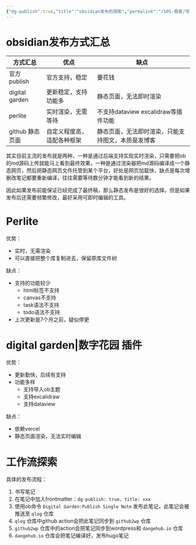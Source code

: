 ```yaml
---
{"dg-publish":true,"title":"obsidian发布的探索","permalink":"/105-极客/写作工具/obsidian发布的探索/","dgPassFrontmatter":true,"noteIcon":""}
---
```





# obsidian发布方式汇总


| 方式汇总           | 优点            | 缺点                          |
| -------------- | ------------- | --------------------------- |
| 官方publish      | 官方支持，稳定       | 要花钱                         |
| digital garden | 更新稳定，支持功能多    | 静态页面，无法即时渲染                 |
| perlite        | 实时渲染，无需等待     | 不支持dataview excalidraw等插件功能 |
| github 静态页面    | 自定义程度高，适配各种框架 | 静态页面，无法即时渲染，只能支持图文，本质是发博客   |

其实目前主流的发布就是两种，一种是通过后端支持实现实时渲染，只需要把ob的md源码上传就能马上看到最终效果，一种是通过渲染器把md源码编译成一个静态网页，然后把静态网页文件托管到某个平台，好处是网页加载快，缺点是每次增删改笔记都要重新编译，往往需要等待数分钟才能看到新的结果。

因此如果发布前能保证已经完成了最终稿，那么静态发布是很好的选择。但是如果发布后还需要频繁修改，最好采用可即时编辑的工具。

# Perlite

优势：
- 实时，无需渲染
- 可以直接把整个库复制进去，保留原库文件树

缺点：
- 支持的功能较少
	- html标签不支持
	- canvas不支持
	- task语法不支持
	- todo语法不支持
- 上次更新是7个月之前，疑似停更


# digital garden|数字花园 插件

优势：
- 更新勤快，后续有支持
- 功能多样
	- 支持导入ob主题
	- 支持excalidraw
	- 支持dataview

缺点：
- 依赖vercel
- 静态页面渲染，无法实时编辑

# 工作流探索

<style> .container {font-family: sans-serif; text-align: center;} .button-wrapper button {z-index: 1;height: 40px; width: 100px; margin: 10px;padding: 5px;} .excalidraw .App-menu_top .buttonList { display: flex;} .excalidraw-wrapper { height: 800px; margin: 50px; position: relative;} :root[dir="ltr"] .excalidraw .layer-ui__wrapper .zen-mode-transition.App-menu_bottom--transition-left {transform: none;} </style><script src="https://cdn.jsdelivr.net/npm/react@17/umd/react.production.min.js"></script><script src="https://cdn.jsdelivr.net/npm/react-dom@17/umd/react-dom.production.min.js"></script><script type="text/javascript" src="https://cdn.jsdelivr.net/npm/@excalidraw/excalidraw@0/dist/excalidraw.production.min.js"></script><div id="obsidian发布的探索_2024-08-26_1742.30.excalidraw.md1"></div><script>(function(){const InitialData={"type":"excalidraw","version":2,"source":"https://github.com/zsviczian/obsidian-excalidraw-plugin/releases/tag/2.3.0","elements":[{"type":"text","version":473,"versionNonce":904001604,"index":"a0","isDeleted":false,"id":"MiHUzl7Z","fillStyle":"solid","strokeWidth":2,"strokeStyle":"solid","roughness":1,"opacity":100,"angle":0,"x":1357.289294246173,"y":77.06353887357517,"strokeColor":"#1e1e1e","backgroundColor":"transparent","width":753.0955810546875,"height":92.0250985770614,"seed":862726396,"groupIds":["hCO1npGKn68HgFivdAowf"],"frameId":null,"roundness":null,"boundElements":[],"updated":1724667352659,"link":null,"locked":false,"fontSize":73.62007886164912,"fontFamily":5,"text":"digital-garden plugins","rawText":"digital-garden plugins","textAlign":"left","verticalAlign":"top","containerId":null,"originalText":"digital-garden plugins","autoResize":true,"lineHeight":1.25},{"type":"text","version":498,"versionNonce":2063749060,"index":"a1","isDeleted":false,"id":"FsAzXzfD","fillStyle":"solid","strokeWidth":2,"strokeStyle":"solid","roughness":1,"opacity":100,"angle":0,"x":1526.0019749707863,"y":623.4625616748782,"strokeColor":"#1e1e1e","backgroundColor":"transparent","width":351.78192138671875,"height":84.35634036230637,"seed":1456996860,"groupIds":["hCO1npGKn68HgFivdAowf"],"frameId":null,"roundness":null,"boundElements":[{"id":"67tmjOYK8Fh86e61sD_1T","type":"arrow"},{"id":"ZTuhjxQaLjsLJZ8StHbhE","type":"arrow"},{"id":"CRQrVyxRFZeWsDQvh8lPn","type":"arrow"}],"updated":1724667352659,"link":null,"locked":false,"fontSize":67.48507228984509,"fontFamily":5,"text":"github:qlog","rawText":"github:qlog","textAlign":"left","verticalAlign":"top","containerId":null,"originalText":"github:qlog","autoResize":true,"lineHeight":1.25},{"type":"arrow","version":867,"versionNonce":1321219268,"index":"a2","isDeleted":false,"id":"67tmjOYK8Fh86e61sD_1T","fillStyle":"solid","strokeWidth":2,"strokeStyle":"solid","roughness":1,"opacity":100,"angle":0,"x":1710.0521721249092,"y":186.34334343383597,"strokeColor":"#1e1e1e","backgroundColor":"transparent","width":11.503137322132693,"height":423.6988913652209,"seed":1449908220,"groupIds":["hCO1npGKn68HgFivdAowf"],"frameId":null,"roundness":{"type":2},"boundElements":[],"updated":1724667357645,"link":null,"locked":false,"startBinding":null,"endBinding":{"elementId":"FsAzXzfD","focus":-0.028422482406282947,"gap":13.420326875821388,"fixedPoint":null},"lastCommittedPoint":null,"startArrowhead":null,"endArrowhead":"arrow","points":[[0,0],[-11.503137322132693,423.6988913652209]],"elbowed":false},{"type":"text","version":526,"versionNonce":860091716,"index":"a3","isDeleted":false,"id":"XEWBMo6g","fillStyle":"solid","strokeWidth":2,"strokeStyle":"solid","roughness":1,"opacity":100,"angle":0,"x":1405.922354029357,"y":1139.1865516171606,"strokeColor":"#1e1e1e","backgroundColor":"transparent","width":604.739013671875,"height":92.02509857706153,"seed":85625468,"groupIds":["hCO1npGKn68HgFivdAowf"],"frameId":null,"roundness":null,"boundElements":[{"id":"ZTuhjxQaLjsLJZ8StHbhE","type":"arrow"},{"id":"MvYllLJkidmrKM3xnPuYV","type":"arrow"},{"id":"l6eN85BesY0StBld_odaa","type":"arrow"}],"updated":1724667352659,"link":null,"locked":false,"fontSize":73.62007886164922,"fontFamily":5,"text":"github:github2wp","rawText":"github:github2wp","textAlign":"left","verticalAlign":"top","containerId":null,"originalText":"github:github2wp","autoResize":true,"lineHeight":1.25},{"type":"arrow","version":1403,"versionNonce":470078404,"index":"a4","isDeleted":false,"id":"ZTuhjxQaLjsLJZ8StHbhE","fillStyle":"solid","strokeWidth":2,"strokeStyle":"solid","roughness":1,"opacity":100,"angle":0,"x":1704.300603463843,"y":721.2392289130061,"strokeColor":"#1e1e1e","backgroundColor":"transparent","width":6.66876208539252,"height":404.52699582833304,"seed":1001957116,"groupIds":["hCO1npGKn68HgFivdAowf"],"frameId":null,"roundness":{"type":2},"boundElements":[],"updated":1724667357645,"link":null,"locked":false,"startBinding":{"elementId":"FsAzXzfD","focus":-0.017766397689900862,"gap":13.420326875821502,"fixedPoint":null},"endBinding":{"elementId":"XEWBMo6g","focus":-0.03881349637928682,"gap":13.420326875821615,"fixedPoint":null},"lastCommittedPoint":null,"startArrowhead":null,"endArrowhead":"arrow","points":[[0,0],[-6.66876208539252,404.52699582833304]],"elbowed":false},{"type":"text","version":627,"versionNonce":1112419012,"index":"a5","isDeleted":false,"id":"UPyZaxuF","fillStyle":"solid","strokeWidth":2,"strokeStyle":"solid","roughness":1,"opacity":100,"angle":0,"x":2445.391950905919,"y":1208.370437045534,"strokeColor":"#1e1e1e","backgroundColor":"transparent","width":559.2061157226562,"height":78.60477170124003,"seed":1687138684,"groupIds":["hCO1npGKn68HgFivdAowf"],"frameId":null,"roundness":null,"boundElements":[{"id":"l6eN85BesY0StBld_odaa","type":"arrow"},{"id":"-N2-wrAIdLy0aRIq1WRjc","type":"arrow"}],"updated":1724667352659,"link":null,"locked":false,"fontSize":62.88381736099202,"fontFamily":5,"text":"github:dangehub.io","rawText":"github:dangehub.io","textAlign":"left","verticalAlign":"top","containerId":null,"originalText":"github:dangehub.io","autoResize":true,"lineHeight":1.25},{"type":"arrow","version":1231,"versionNonce":703443652,"index":"a6","isDeleted":false,"id":"l6eN85BesY0StBld_odaa","fillStyle":"solid","strokeWidth":2,"strokeStyle":"solid","roughness":1,"opacity":100,"angle":0,"x":2026.388448483558,"y":1192.8678591204466,"strokeColor":"#1e1e1e","backgroundColor":"transparent","width":400.583109902263,"height":54.72794161314437,"seed":311850108,"groupIds":["hCO1npGKn68HgFivdAowf"],"frameId":null,"roundness":{"type":2},"boundElements":[],"updated":1724667357645,"link":null,"locked":false,"startBinding":{"elementId":"XEWBMo6g","focus":-0.40956967040852343,"gap":15.465593912554596,"fixedPoint":null},"endBinding":{"elementId":"UPyZaxuF","focus":-0.5249041531313429,"gap":18.420392520098176,"fixedPoint":null},"lastCommittedPoint":null,"startArrowhead":null,"endArrowhead":"arrow","points":[[0,0],[400.583109902263,54.72794161314437]],"elbowed":false},{"type":"text","version":483,"versionNonce":600877252,"index":"a7","isDeleted":false,"id":"HE1xxXG4","fillStyle":"solid","strokeWidth":2,"strokeStyle":"solid","roughness":1,"opacity":100,"angle":0,"x":3255.539738813983,"y":1171.7805816171085,"strokeColor":"#1e1e1e","backgroundColor":"transparent","width":237.16029357910156,"height":128.86839611695729,"seed":56474436,"groupIds":["hCO1npGKn68HgFivdAowf"],"frameId":null,"roundness":null,"boundElements":[{"id":"-N2-wrAIdLy0aRIq1WRjc","type":"arrow"},{"id":"oLi8cwAvNxWhXqXXnNJBb","type":"arrow"}],"updated":1724667352659,"link":null,"locked":false,"fontSize":103.09471689356583,"fontFamily":5,"text":"hugo","rawText":"hugo","textAlign":"left","verticalAlign":"top","containerId":null,"originalText":"hugo","autoResize":true,"lineHeight":1.25},{"type":"arrow","version":1195,"versionNonce":1282068932,"index":"a8","isDeleted":false,"id":"-N2-wrAIdLy0aRIq1WRjc","fillStyle":"solid","strokeWidth":2,"strokeStyle":"solid","roughness":1,"opacity":100,"angle":0,"x":3021.199091831934,"y":1251.0363835124203,"strokeColor":"#1e1e1e","backgroundColor":"transparent","width":232.42345742836096,"height":18.896168874254272,"seed":1981992004,"groupIds":["hCO1npGKn68HgFivdAowf"],"frameId":null,"roundness":{"type":2},"boundElements":[],"updated":1724667357645,"link":null,"locked":false,"startBinding":{"elementId":"UPyZaxuF","focus":0.4411981418631938,"gap":15.308513578042948,"fixedPoint":null},"endBinding":{"elementId":"HE1xxXG4","focus":0.1873377657141469,"gap":1.9171895536883312,"fixedPoint":null},"lastCommittedPoint":null,"startArrowhead":null,"endArrowhead":"arrow","points":[[0,0],[232.42345742836096,-18.896168874254272]],"elbowed":false},{"type":"text","version":554,"versionNonce":1227105988,"index":"a9","isDeleted":false,"id":"HwY4xEZQ","fillStyle":"solid","strokeWidth":2,"strokeStyle":"solid","roughness":1,"opacity":100,"angle":0,"x":2338.23636380303,"y":553.0681880281303,"strokeColor":"#1e1e1e","backgroundColor":"transparent","width":387.2375183105469,"height":99.05479360725377,"seed":143861828,"groupIds":["hCO1npGKn68HgFivdAowf"],"frameId":null,"roundness":null,"boundElements":[{"id":"MvYllLJkidmrKM3xnPuYV","type":"arrow"},{"id":"OwKohOs6XruZHReHFVtXf","type":"arrow"}],"updated":1724667352659,"link":null,"locked":false,"fontSize":79.24383488580301,"fontFamily":5,"text":"wordpress","rawText":"wordpress","textAlign":"left","verticalAlign":"top","containerId":null,"originalText":"wordpress","autoResize":true,"lineHeight":1.25},{"type":"arrow","version":1222,"versionNonce":460075204,"index":"aA","isDeleted":false,"id":"MvYllLJkidmrKM3xnPuYV","fillStyle":"solid","strokeWidth":2,"strokeStyle":"solid","roughness":1,"opacity":100,"angle":0,"x":2010.849122627344,"y":1158.7844892770909,"strokeColor":"#1e1e1e","backgroundColor":"transparent","width":327.72381828953803,"height":496.1271290983791,"seed":255409916,"groupIds":["hCO1npGKn68HgFivdAowf"],"frameId":null,"roundness":{"type":2},"boundElements":[],"updated":1724667357645,"link":null,"locked":false,"startBinding":{"elementId":"XEWBMo6g","focus":0.8560609373097992,"gap":1,"fixedPoint":null},"endBinding":{"elementId":"HwY4xEZQ","focus":0.6780225771636803,"gap":10.534378543327705,"fixedPoint":null},"lastCommittedPoint":null,"startArrowhead":null,"endArrowhead":"arrow","points":[[0,0],[327.72381828953803,-496.1271290983791]],"elbowed":false},{"type":"text","version":456,"versionNonce":1103668420,"index":"aB","isDeleted":false,"id":"LpQSF9Jt","fillStyle":"solid","strokeWidth":2,"strokeStyle":"solid","roughness":1,"opacity":100,"angle":0,"x":2307.167280490333,"y":17.132413920403167,"strokeColor":"#1e1e1e","backgroundColor":"transparent","width":640.9448852539062,"height":99.05479360725377,"seed":550432764,"groupIds":["hCO1npGKn68HgFivdAowf"],"frameId":null,"roundness":null,"boundElements":[{"id":"CRQrVyxRFZeWsDQvh8lPn","type":"arrow"},{"id":"3IBwl1PdtIrApXbcaHvSR","type":"arrow"}],"updated":1724667352659,"link":null,"locked":false,"fontSize":79.24383488580301,"fontFamily":5,"text":"qlog.9udange.top","rawText":"qlog.9udange.top","textAlign":"left","verticalAlign":"top","containerId":null,"originalText":"qlog.9udange.top","autoResize":true,"lineHeight":1.25},{"type":"arrow","version":1066,"versionNonce":1927401412,"index":"aC","isDeleted":false,"id":"CRQrVyxRFZeWsDQvh8lPn","fillStyle":"solid","strokeWidth":2,"strokeStyle":"solid","roughness":1,"opacity":100,"angle":0,"x":1892.760450893722,"y":662.4454159332169,"strokeColor":"#1e1e1e","backgroundColor":"transparent","width":405.2282515691345,"height":583.9126507977716,"seed":1566978172,"groupIds":["hCO1npGKn68HgFivdAowf"],"frameId":null,"roundness":{"type":2},"boundElements":[],"updated":1724667357645,"link":null,"locked":false,"startBinding":{"elementId":"FsAzXzfD","focus":0.9178000274167003,"gap":14.60922975925996,"fixedPoint":null},"endBinding":{"elementId":"LpQSF9Jt","focus":0.9059250827793913,"gap":9.178578027476306,"fixedPoint":null},"lastCommittedPoint":null,"startArrowhead":null,"endArrowhead":"arrow","points":[[0,0],[405.2282515691345,-583.9126507977716]],"elbowed":false},{"type":"text","version":465,"versionNonce":1564353220,"index":"aD","isDeleted":false,"id":"pxL3ZwnJ","fillStyle":"solid","strokeWidth":2,"strokeStyle":"solid","roughness":1,"opacity":100,"angle":0,"x":1736.051953265286,"y":-351.5348369066274,"strokeColor":"#1e1e1e","backgroundColor":"transparent","width":1709.9200439453125,"height":247.39708953039053,"seed":1216996804,"groupIds":["hCO1npGKn68HgFivdAowf"],"frameId":null,"roundness":null,"boundElements":[],"updated":1724667352659,"link":null,"locked":false,"fontSize":188.99701262825863,"fontFamily":4,"text":"我的笔记发布工作流","rawText":"我的笔记发布工作流","textAlign":"left","verticalAlign":"top","containerId":null,"originalText":"我的笔记发布工作流","autoResize":true,"lineHeight":1.309},{"type":"rectangle","version":626,"versionNonce":1786063428,"index":"aE","isDeleted":false,"id":"Zs5iOkQGPvKVTDhcSfpO5","fillStyle":"solid","strokeWidth":2,"strokeStyle":"solid","roughness":1,"opacity":100,"angle":0,"x":1246.84040228777,"y":-432.17091658737115,"strokeColor":"#1e1e1e","backgroundColor":"transparent","width":3366.631578947369,"height":2444.663409337677,"seed":1737195460,"groupIds":["hCO1npGKn68HgFivdAowf"],"frameId":null,"roundness":{"type":3},"boundElements":[],"updated":1724667352659,"link":null,"locked":false},{"type":"text","version":466,"versionNonce":1516192196,"index":"aF","isDeleted":false,"id":"xGMcrr1A","fillStyle":"solid","strokeWidth":2,"strokeStyle":"solid","roughness":1,"opacity":100,"angle":0,"x":2907.1732784521196,"y":496.29659584191126,"strokeColor":"#1e1e1e","backgroundColor":"transparent","width":1137.5133056640625,"height":231.84847156980325,"seed":1265745988,"groupIds":["hCO1npGKn68HgFivdAowf"],"frameId":null,"roundness":null,"boundElements":[{"id":"OwKohOs6XruZHReHFVtXf","type":"arrow"}],"updated":1724667352659,"link":null,"locked":false,"fontSize":88.55938562635724,"fontFamily":4,"text":"微博/汇总备份\nwp的社区完善，便于功能拓展","rawText":"微博/汇总备份\nwp的社区完善，便于功能拓展","textAlign":"left","verticalAlign":"top","containerId":null,"originalText":"微博/汇总备份\nwp的社区完善，便于功能拓展","autoResize":true,"lineHeight":1.309},{"type":"arrow","version":1074,"versionNonce":1924902596,"index":"aG","isDeleted":false,"id":"OwKohOs6XruZHReHFVtXf","fillStyle":"solid","strokeWidth":2,"strokeStyle":"solid","roughness":1,"opacity":100,"angle":0,"x":2726.0488141970186,"y":623.3030713489474,"strokeColor":"#1e1e1e","backgroundColor":"transparent","width":175.64677981598985,"height":21.98087423578822,"seed":1945780220,"groupIds":["hCO1npGKn68HgFivdAowf"],"frameId":null,"roundness":{"type":2},"boundElements":[],"updated":1724667357645,"link":null,"locked":false,"startBinding":{"elementId":"HwY4xEZQ","focus":0.6114878116128939,"gap":1.4907104781757425,"fixedPoint":null},"endBinding":{"elementId":"xGMcrr1A","focus":0.44234118857449833,"gap":5.477684439111044,"fixedPoint":null},"lastCommittedPoint":null,"startArrowhead":null,"endArrowhead":"arrow","points":[[0,0],[175.64677981598985,-21.98087423578822]],"elbowed":false},{"type":"text","version":495,"versionNonce":1992026180,"index":"aH","isDeleted":false,"id":"NWloO85O","fillStyle":"solid","strokeWidth":2,"strokeStyle":"solid","roughness":1,"opacity":100,"angle":0,"x":3327.987766752549,"y":-40.00573938310646,"strokeColor":"#1e1e1e","backgroundColor":"transparent","width":538.298828125,"height":286.52223589919424,"seed":1625588804,"groupIds":["hCO1npGKn68HgFivdAowf"],"frameId":null,"roundness":null,"boundElements":[{"id":"3IBwl1PdtIrApXbcaHvSR","type":"arrow"}],"updated":1724667352659,"link":null,"locked":false,"fontSize":72.96211762138891,"fontFamily":4,"text":"优点：\n1. 保持ob笔记结构\n2.支持ob语法","rawText":"优点：\n1. 保持ob笔记结构\n2.支持ob语法","textAlign":"left","verticalAlign":"top","containerId":null,"originalText":"优点：\n1. 保持ob笔记结构\n2.支持ob语法","autoResize":true,"lineHeight":1.309},{"type":"arrow","version":957,"versionNonce":2129251780,"index":"aI","isDeleted":false,"id":"3IBwl1PdtIrApXbcaHvSR","fillStyle":"solid","strokeWidth":2,"strokeStyle":"solid","roughness":1,"opacity":100,"angle":0,"x":2963.593149981581,"y":89.84300414522266,"strokeColor":"#1e1e1e","backgroundColor":"transparent","width":360.6487078092118,"height":37.156758310122456,"seed":505046652,"groupIds":["hCO1npGKn68HgFivdAowf"],"frameId":null,"roundness":{"type":2},"boundElements":[],"updated":1724667357645,"link":null,"locked":false,"startBinding":{"elementId":"LpQSF9Jt","focus":-0.13769733359437086,"gap":14.405028428329842,"fixedPoint":null},"endBinding":{"elementId":"NWloO85O","focus":-0.3032747027220718,"gap":3.745908961756186,"fixedPoint":null},"lastCommittedPoint":null,"startArrowhead":null,"endArrowhead":"arrow","points":[[0,0],[360.6487078092118,37.156758310122456]],"elbowed":false},{"type":"text","version":558,"versionNonce":2057051844,"index":"aJ","isDeleted":false,"id":"aqR0m3uu","fillStyle":"solid","strokeWidth":2,"strokeStyle":"solid","roughness":1,"opacity":100,"angle":0,"x":3700.3258723585423,"y":1142.3377610430248,"strokeColor":"#1e1e1e","backgroundColor":"transparent","width":834.360107421875,"height":182.04220704062362,"seed":1110018372,"groupIds":["hCO1npGKn68HgFivdAowf"],"frameId":null,"roundness":null,"boundElements":[{"id":"oLi8cwAvNxWhXqXXnNJBb","type":"arrow"}],"updated":1724667352659,"link":null,"locked":false,"fontSize":69.53483844179665,"fontFamily":4,"text":"托管在大企业下，数据永续\n优化SSO，方便引流","rawText":"托管在大企业下，数据永续\n优化SSO，方便引流","textAlign":"left","verticalAlign":"top","containerId":null,"originalText":"托管在大企业下，数据永续\n优化SSO，方便引流","autoResize":true,"lineHeight":1.309},{"type":"arrow","version":1086,"versionNonce":1063005380,"index":"aK","isDeleted":false,"id":"oLi8cwAvNxWhXqXXnNJBb","fillStyle":"solid","strokeWidth":2,"strokeStyle":"solid","roughness":1,"opacity":100,"angle":0,"x":3496.9802774262293,"y":1241.2625837418313,"strokeColor":"#1e1e1e","backgroundColor":"transparent","width":194.11613411034205,"height":11.703637685319336,"seed":209800772,"groupIds":["hCO1npGKn68HgFivdAowf"],"frameId":null,"roundness":{"type":2},"boundElements":[],"updated":1724667357645,"link":null,"locked":false,"startBinding":{"elementId":"HE1xxXG4","focus":0.17390750145864903,"gap":4.100364592344704,"fixedPoint":null},"endBinding":{"elementId":"aqR0m3uu","focus":0.2539778186335679,"gap":9.229460821971315,"fixedPoint":null},"lastCommittedPoint":null,"startArrowhead":null,"endArrowhead":"arrow","points":[[0,0],[194.11613411034205,-11.703637685319336]],"elbowed":false},{"type":"image","version":1810,"versionNonce":1676272964,"index":"aL","isDeleted":false,"id":"Av6NMxsJg4ggk4o6ijmp8","fillStyle":"solid","strokeWidth":2,"strokeStyle":"solid","roughness":1,"opacity":100,"angle":0,"x":2331.4583433399225,"y":156.7375673029464,"strokeColor":"transparent","backgroundColor":"transparent","width":521.4983404457092,"height":241.1929824561405,"seed":1056528196,"groupIds":["hCO1npGKn68HgFivdAowf"],"frameId":null,"roundness":null,"boundElements":[{"id":"CRQrVyxRFZeWsDQvh8lPn","type":"arrow"}],"updated":1724667352659,"link":null,"locked":false,"status":"pending","fileId":"2cb8d242e9be346feb862475ba855e3238cafb31","scale":[1,1]},{"type":"image","version":112,"versionNonce":1535417540,"index":"aM","isDeleted":false,"id":"WJPN_DX3KN2u26foEj3OJ","fillStyle":"solid","strokeWidth":2,"strokeStyle":"solid","roughness":1,"opacity":100,"angle":0,"x":2377.092900070998,"y":667.8057069927819,"strokeColor":"transparent","backgroundColor":"transparent","width":449.55394099515644,"height":383.6666666666668,"seed":900025156,"groupIds":["hCO1npGKn68HgFivdAowf"],"frameId":null,"roundness":null,"boundElements":[],"updated":1724667352659,"link":null,"locked":false,"status":"pending","fileId":"8df0060f1378ee491a38ff1e571dba360f181aab","scale":[1,1]},{"type":"image","version":301,"versionNonce":232547396,"index":"aN","isDeleted":false,"id":"QbLPdi8Cqv8U-eXkZlRmT","fillStyle":"solid","strokeWidth":2,"strokeStyle":"solid","roughness":1,"opacity":100,"angle":0,"x":2398.87402877809,"y":1323.1220938998708,"strokeColor":"transparent","backgroundColor":"transparent","width":681.8789579094611,"height":524.071161551994,"seed":703191036,"groupIds":["hCO1npGKn68HgFivdAowf"],"frameId":null,"roundness":null,"boundElements":[],"updated":1724667352659,"link":null,"locked":false,"status":"pending","fileId":"f52c1b869e6c5e34e0fa81c8d1282b420da6955f","scale":[1,1]},{"type":"arrow","version":3408,"versionNonce":624690081,"index":"aO","isDeleted":false,"id":"6fJpQDw3_OXGu5udQXEVf","fillStyle":"solid","strokeWidth":2,"strokeStyle":"solid","roughness":1,"opacity":100,"angle":0,"x":1698.1468410661546,"y":-362.0276263405516,"strokeColor":"transparent","backgroundColor":"transparent","width":3226.6666666666674,"height":2306.6666666666674,"seed":1389605444,"groupIds":[],"frameId":null,"roundness":{"type":2},"boundElements":[],"updated":1724729210941,"link":null,"locked":true,"customData":{"slideshow":{"originalProps":{"strokeColor":"#1e1e1e","backgroundColor":"transparent","locked":false},"hidden":true}},"startBinding":null,"endBinding":null,"lastCommittedPoint":null,"startArrowhead":null,"endArrowhead":"arrow","points":[[0,0],[1780,226.66666666666663],[-380.00000000000045,403.3333333333338],[319.99999999999955,1110.0000000000005],[543.333333333333,350.00000000000034],[1229.9999999999995,810.0000000000003],[1583.333333333333,293.3333333333337],[2286.6666666666665,656.6666666666671],[-373.3333333333335,903.3333333333338],[373.33333333333303,1673.333333333334],[583.333333333333,856.6666666666671],[1229.9999999999995,1470.0000000000005],[1149.9999999999995,816.6666666666671],[2403.333333333333,1130.0000000000005],[-350.00000000000045,1416.6666666666674],[1439.9999999999995,2306.6666666666674],[663.333333333333,1503.333333333334],[1519.9999999999995,2273.333333333334],[1484.2549411503437,1435.0366422385077],[2846.666666666667,1816.6666666666674]],"elbowed":false},{"id":"IK6bOVu6214QUuVV2f0gF","type":"rectangle","x":5801.98580384059,"y":-173.16719979150798,"width":794.6160222621593,"height":626.3443940184081,"angle":0,"strokeColor":"#1e1e1e","backgroundColor":"transparent","fillStyle":"solid","strokeWidth":2,"strokeStyle":"solid","roughness":1,"opacity":100,"groupIds":[],"frameId":null,"index":"aP","roundness":{"type":3},"seed":1510032811,"version":28,"versionNonce":2110423627,"isDeleted":true,"boundElements":null,"updated":1724729261642,"link":null,"locked":false},{"id":"JmnecMpRDRGJse3kLOsBS","type":"arrow","x":5717.849989718714,"y":-255.12880201772396,"width":1112.462431167024,"height":944.1908029232718,"angle":0,"strokeColor":"#1e1e1e","backgroundColor":"transparent","fillStyle":"solid","strokeWidth":2,"strokeStyle":"solid","roughness":1,"opacity":100,"groupIds":[],"frameId":null,"index":"aR","roundness":{"type":2},"seed":1057020331,"version":215,"versionNonce":2077088741,"isDeleted":true,"boundElements":null,"updated":1724729261642,"link":null,"locked":false,"points":[[0,0],[458.07276577465746,897.4486839666743],[570.2538512704914,-46.74211895659755],[1112.462431167024,883.4260482796949]],"lastCommittedPoint":[1112.462431167024,883.4260482796949],"startBinding":null,"endBinding":null,"startArrowhead":null,"endArrowhead":"arrow","elbowed":false,"backgroundProps":"transparent"}],"appState":{"theme":"light","viewBackgroundColor":"#ffffff","currentItemStrokeColor":"#1e1e1e","currentItemBackgroundColor":"transparent","currentItemFillStyle":"solid","currentItemStrokeWidth":2,"currentItemStrokeStyle":"solid","currentItemRoughness":1,"currentItemOpacity":100,"currentItemFontFamily":4,"currentItemFontSize":36,"currentItemTextAlign":"left","currentItemStartArrowhead":null,"currentItemEndArrowhead":"arrow","scrollX":-801.8054191774377,"scrollY":1006.5772936310996,"zoom":{"value":0.3149361595369501},"currentItemRoundness":"round","gridSize":null,"gridColor":{"Bold":"#C9C9C9","Regular":"#EDEDED"},"currentStrokeOptions":null,"previousGridSize":null,"frameRendering":{"enabled":true,"clip":true,"name":true,"outline":true},"objectsSnapModeEnabled":false},"files":{}};InitialData.scrollToContent=true;App=()=>{const e=React.useRef(null),t=React.useRef(null),[n,i]=React.useState({width:void 0,height:void 0});return React.useEffect(()=>{i({width:t.current.getBoundingClientRect().width,height:t.current.getBoundingClientRect().height});const e=()=>{i({width:t.current.getBoundingClientRect().width,height:t.current.getBoundingClientRect().height})};return window.addEventListener("resize",e),()=>window.removeEventListener("resize",e)},[t]),React.createElement(React.Fragment,null,React.createElement("div",{className:"excalidraw-wrapper",ref:t},React.createElement(ExcalidrawLib.Excalidraw,{ref:e,width:n.width,height:n.height,initialData:InitialData,viewModeEnabled:!0,zenModeEnabled:!0,gridModeEnabled:!1})))},excalidrawWrapper=document.getElementById("obsidian发布的探索_2024-08-26_1742.30.excalidraw.md1");ReactDOM.render(React.createElement(App),excalidrawWrapper);})();</script>


具体的发布流程：

1. 书写笔记
2. 在笔记中加入frontmatter：`dg-publish: true`、`title: xxx`
3. 使用ob命令 `Digital Garden:Publish Single Note` 发布此笔记，此笔记会被推送至 `qlog` 仓库
4. `qlog` 仓库中github action会把此笔记同步到 `github2wp` 仓库
5. `github2wp` 仓库中的action会把笔记同步到wordpress和 `dangehub.io` 仓库
6. `dangehub.io` 仓库会把笔记编译好，发布hugo笔记